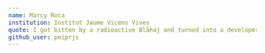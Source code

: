 ```yaml
---
name: Marcy Roca
institution: Institut Jaume Vicens Vives
quote: I got bitten by a radioactive Blåhaj and turned into a developer.
github_user: peiprjs
---
```

